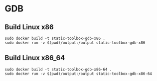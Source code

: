 # GDB

## Build Linux x86

```
sudo docker build -t static-toolbox-gdb-x86 .
sudo docker run -v $(pwd)/output:/output static-toolbox-gdb-x86
```

## Build Linux x86_64

```
sudo docker build -t static-toolbox-gdb-x86-64 .
sudo docker run -v $(pwd)/output:/output static-toolbox-gdb-x86-64
```
